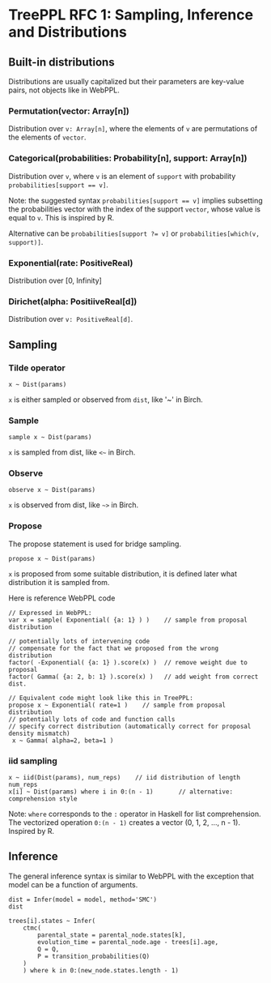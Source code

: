 # TreePPL RFC 1: Sampling, Inference and Distributions

## Built-in distributions

Distributions are usually capitalized but their parameters are key-value pairs, not objects like in WebPPL.

### Permutation(vector: Array[n])

Distribution over `v: Array[n]`, where the elements of `v` are permutations of the elements of `vector`.

### Categorical(probabilities: Probability[n], support: Array[n])

Distribution over `v`, where `v` is an element of `support` with probability `probabilities[support == v]`.

Note: the suggested syntax `probabilities[support == v]` implies subsetting the probabilities vector with the index of the support `vector`, whose value is equal to `v`. This is inspired by R.

Alternative can be `probabilities[support ?= v]` or `probabilities[which(v, support)]`.

### Exponential(rate: PositiveReal)

Distribution over [0, Infinity]

### Dirichet(alpha: PositiiveReal[d])

Distribution over `v: PositiveReal[d]`.


## Sampling

### Tilde operator

`x ~ Dist(params)`

`x` is either sampled or observed from `dist`, like '~' in Birch.

### Sample

`sample x ~ Dist(params)`

`x` is sampled from dist, like `<~` in Birch.

### Observe

`observe x ~ Dist(params) `

`x` is observed from dist, like `~>` in Birch.

### Propose

The propose statement is used for bridge sampling.

`propose x ~ Dist(params) `

`x` is proposed from some suitable distribution, it is defined later
what distribution it is sampled from.

Here is reference WebPPL code

```
// Expressed in WebPPL:
var x = sample( Exponential( {a: 1} ) )    // sample from proposal distribution

// potentially lots of intervening code
// compensate for the fact that we proposed from the wrong distribution
factor( -Exponential( {a: 1} ).score(x) )  // remove weight due to proposal
factor( Gamma( {a: 2, b: 1} ).score(x) )   // add weight from correct dist.

// Equivalent code might look like this in TreePPL:
propose x ~ Exponential( rate=1 )    // sample from proposal distribution
// potentially lots of code and function calls
// specify correct distribution (automatically correct for proposal density mismatch)
 x ~ Gamma( alpha=2, beta=1 )
```

### iid sampling

```
x ~ iid(Dist(params), num_reps)    // iid distribution of length num_reps
x[i] ~ Dist(params) where i in 0:(n - 1)       // alternative: comprehension style
```

Note: `where` corresponds to the `:` operator in Haskell for list
comprehension. The vectorized operation `0:(n - 1)` creates a
vector (0, 1, 2, ..., n - 1). Inspired by R.


## Inference

The general inference syntax is similar to WebPPL with the exception that model can be a function of arguments.

```
dist = Infer(model = model, method='SMC')
dist
```

```
trees[i].states ~ Infer(
	ctmc(
	    parental_state = parental_node.states[k],
	    evolution_time = parental_node.age - trees[i].age,
	    Q = Q,
	    P = transition_probabilities(Q)
	)
    ) where k in 0:(new_node.states.length - 1)
```
